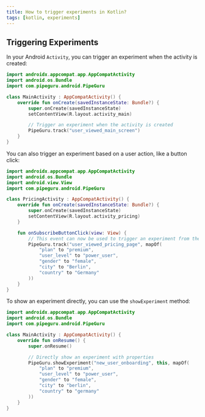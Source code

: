 ```yaml
---
title: How to trigger experiments in Kotlin?
tags: [kotlin, experiments]
---
```


## Triggering Experiments

In your Android `Activity`, you can trigger an experiment when the activity is created:

```kotlin
import androidx.appcompat.app.AppCompatActivity
import android.os.Bundle
import com.pipeguru.android.PipeGuru

class MainActivity : AppCompatActivity() {
    override fun onCreate(savedInstanceState: Bundle?) {
        super.onCreate(savedInstanceState)
        setContentView(R.layout.activity_main)

        // Trigger an experiment when the activity is created
        PipeGuru.track("user_viewed_main_screen")
    }
}
```

You can also trigger an experiment based on a user action, like a button click:

```kotlin
import androidx.appcompat.app.AppCompatActivity
import android.os.Bundle
import android.view.View
import com.pipeguru.android.PipeGuru

class PricingActivity : AppCompatActivity() {
    override fun onCreate(savedInstanceState: Bundle?) {
        super.onCreate(savedInstanceState)
        setContentView(R.layout.activity_pricing)
    }

    fun onSubscribeButtonClick(view: View) {
        // This event can now be used to trigger an experiment from the PipeGuru dashboard
        PipeGuru.track("user_viewed_pricing_page", mapOf(
            "plan" to "premium",
            "user_level" to "power_user",
            "gender" to "female",
            "city" to "Berlin",
            "country" to "Germany"
        ))
    }
}
```

To show an experiment directly, you can use the `showExperiment` method:

```kotlin
import androidx.appcompat.app.AppCompatActivity
import android.os.Bundle
import com.pipeguru.android.PipeGuru

class MainActivity : AppCompatActivity() {
    override fun onResume() {
        super.onResume()

        // Directly show an experiment with properties
        PipeGuru.showExperiment("new_user_onboarding", this, mapOf(
            "plan" to "premium",
            "user_level" to "power_user",
            "gender" to "female",
            "city" to "berlin",
            "country" to "germany"
        ))
    }
}
```